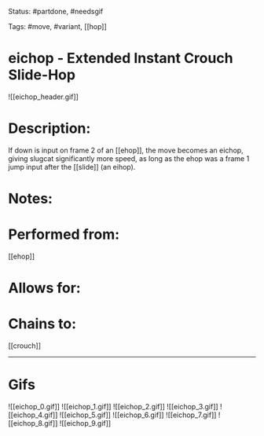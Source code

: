 Status: #partdone, #needsgif

Tags: #move, #variant, [[hop]]

# eichop - Extended Instant Crouch Slide-Hop
![[eichop_header.gif]]
# Description:
If down is input on frame 2 of an [[ehop]], the move becomes an eichop, giving slugcat significantly more speed, as long as the ehop was a frame 1 jump input after the [[slide]] (an eihop).

# Notes:


# Performed from:
[[ehop]]

# Allows for:


# Chains to:
[[crouch]]

___
# Gifs
![[eichop_0.gif]]
![[eichop_1.gif]]
![[eichop_2.gif]]
![[eichop_3.gif]]
![[eichop_4.gif]]
![[eichop_5.gif]]
![[eichop_6.gif]]
![[eichop_7.gif]]
![[eichop_8.gif]]
![[eichop_9.gif]]